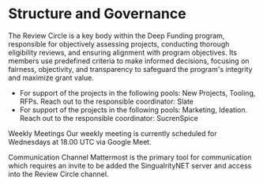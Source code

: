# Structure and Governance

The Review Circle is a key body within the Deep Funding program, responsible for objectively assessing projects, conducting thorough eligibility reviews, and ensuring alignment with program objectives. Its members use predefined criteria to make informed decisions, focusing on fairness, objectivity, and transparency to safeguard the program's integrity and maximize grant value.

- For support of the projects in the following pools: New Projects, Tooling, RFPs. Reach out to the responsible coordinator: Slate
- For support of the projects in the following pools: Marketing, Ideation. Reach out to the responsible coordinator: SucrenSpice

Weekly Meetings 
Our weekly meeting is currently scheduled for Wednesdays at 18.00 UTC via Google Meet.

Communication Channel 
Mattermost is the primary tool for communication which requires an invite to be added the SingualrityNET server and access into the Review Circle channel.
